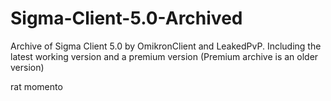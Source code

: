 # Sigma-Client-5.0-Archived
Archive of Sigma Client 5.0 by OmikronClient and LeakedPvP. Including the latest working version and a premium version (Premium archive is an older version)

rat momento
